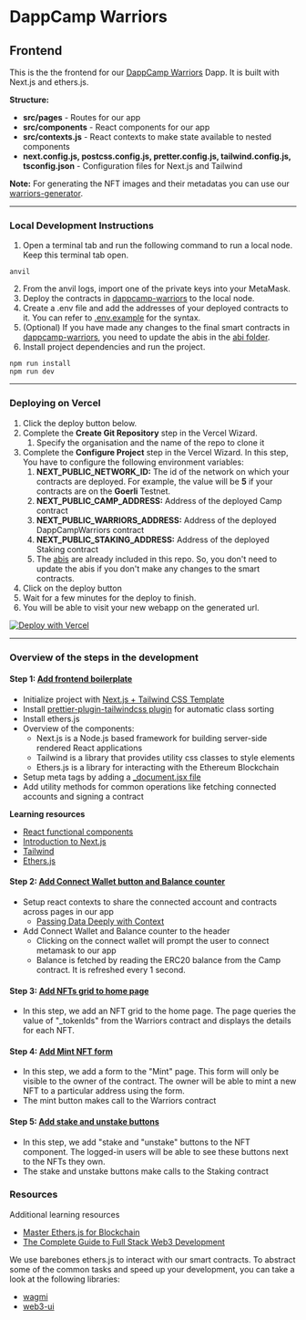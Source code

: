 # DappCamp Warriors

## Frontend

This is the the frontend for our [DappCamp Warriors](https://github.com/DappCamp-Cohort-4/dappcamp-warriors) Dapp. It is built with Next.js and ethers.js.

**Structure:**

- **src/pages** - Routes for our app
- **src/components** - React components for our app
- **src/contexts.js** - React contexts to make state available to nested components
- **next.config.js, postcss.config.js, pretter.config.js, tailwind.config.js, tsconfig.json** - Configuration files for Next.js and Tailwind

**Note:** For generating the NFT images and their metadatas you can use our [warriors-generator](https://github.com/DappCamp-Cohort-2/dappcamp-warriors/tree/main/warriors-generator).

---

### Local Development Instructions

1. Open a terminal tab and run the following command to run a local node. Keep this terminal tab open.

```
anvil
```

2. From the anvil logs, import one of the private keys into your MetaMask.
3. Deploy the contracts in [dappcamp-warriors](https://github.com/DappCamp-Cohort-4/dappcamp-warriors) to the local node.
4. Create a .env file and add the addresses of your deployed contracts to it. You can refer to [.env.example](.env.example) for the syntax.
5. (Optional) If you have made any changes to the final smart contracts in [dappcamp-warriors](https://github.com/DappCamp-Cohort-4/dappcamp-warriors), you need to update the abis in the [abi folder](src/data/abis).
6. Install project dependencies and run the project.

```
npm run install
npm run dev
```

---

### Deploying on Vercel

1. Click the deploy button below.
1. Complete the **Create Git Repository** step in the Vercel Wizard.
   1. Specify the organisation and the name of the repo to clone it
1. Complete the **Configure Project** step in the Vercel Wizard. In this step, You have to configure the following environment variables:
   1. **NEXT_PUBLIC_NETWORK_ID:** The id of the network on which your contracts are deployed. For example, the value will be **5** if your contracts are on the **Goerli** Testnet.
   1. **NEXT_PUBLIC_CAMP_ADDRESS:** Address of the deployed Camp contract
   1. **NEXT_PUBLIC_WARRIORS_ADDRESS:** Address of the deployed DappCampWarriors contract
   1. **NEXT_PUBLIC_STAKING_ADDRESS:** Address of the deployed Staking contract
   1. The [abis](src/data/abis) are already included in this repo. So, you don't need to update the abis if you don't make any changes to the smart contracts.
1. Click on the deploy button
1. Wait for a few minutes for the deploy to finish.
1. You will be able to visit your new webapp on the generated url.

[![Deploy with Vercel](https://vercel.com/button)](https://vercel.com/new/clone?repository-url=https%3A%2F%2Fgithub.com%2FDappCamp-Cohort-4%2Fdappcamp-warriors-frontend&env=NEXT_PUBLIC_NETWORK_ID,NEXT_PUBLIC_CAMP_ADDRESS,NEXT_PUBLIC_WARRIORS_ADDRESS,NEXT_PUBLIC_STAKING_ADDRESS)

---

### Overview of the steps in the development

#### Step 1: [Add frontend boilerplate](https://github.com/DappCamp-Cohort-4/dappcamp-warriors-frontend/commit/7ba8f2afa41619ffcfce097a9dd0bb22bf117bd7)

- Initialize project with [Next.js + Tailwind CSS Template](https://github.com/vercel/next.js/tree/c3e5caf1109a2eb42801de23fc78e42a08e5da6e/examples/with-tailwindcss)
- Install [prettier-plugin-tailwindcss plugin](https://github.com/tailwindlabs/prettier-plugin-tailwindcss) for automatic class sorting
- Install ethers.js
- Overview of the components:
  - Next.js is a Node.js based framework for building server-side rendered React applications
  - Tailwind is a library that provides utility css classes to style elements
  - Ethers.js is a library for interacting with the Ethereum Blockchain
- Setup meta tags by adding a [\_document.jsx file](https://nextjs.org/docs/advanced-features/custom-document)
- Add utility methods for common operations like fetching connected accounts and signing a contract

**Learning resources**

- [React functional components](https://beta.reactjs.org/)
- [Introduction to Next.js](https://nextjs.org/learn/foundations/about-nextjs)
- [Tailwind](https://tailwindcss.com/docs/utility-first)
- [Ethers.js](https://docs.ethers.io)

#### Step 2: [Add Connect Wallet button and Balance counter](https://github.com/DappCamp-Cohort-4/dappcamp-warriors-frontend/commit/f3085a9fc3ba9ba24ea9a61aa3d282cb7e0fefff)

- Setup react contexts to share the connected account and contracts across pages in our app
  - [Passing Data Deeply with Context](https://beta.reactjs.org/learn/passing-data-deeply-with-context)
- Add Connect Wallet and Balance counter to the header
  - Clicking on the connect wallet will prompt the user to connect metamask to our app
  - Balance is fetched by reading the ERC20 balance from the Camp contract. It is refreshed every 1 second.

#### Step 3: [Add NFTs grid to home page](https://github.com/dappcamp/dappcamp-warriors/commit/d4d2763dac4498c22961c1352e211e38c1fee9da)

- In this step, we add an NFT grid to the home page. The page queries the value of "\_tokenIds" from the Warriors contract and displays the details for each NFT.

#### Step 4: [Add Mint NFT form](https://github.com/dappcamp/dappcamp-warriors/commit/b62e5abf6d789c3e66f4df9dce8bab10960efc58)

- In this step, we add a form to the "Mint" page. This form will only be visible to the owner of the contract. The owner will be able to mint a new NFT to a particular address using the form.
- The mint button makes call to the Warriors contract

#### Step 5: [Add stake and unstake buttons](https://github.com/dappcamp/dappcamp-warriors/commit/d7c2d38968351165bfcb7107f99b22eb0ae336ac)

- In this step, we add "stake and "unstake" buttons to the NFT component. The logged-in users will be able to see these buttons next to the NFTs they own.
- The stake and unstake buttons make calls to the Staking contract

### Resources

Additional learning resources

- [Master Ethers.js for Blockchain](https://www.youtube.com/watch?v=yk7nVp5HTCk)
- [The Complete Guide to Full Stack Web3 Development](https://www.youtube.com/watch?v=nRMo5jjgCr4&t)

We use barebones ethers.js to interact with our smart contracts. To abstract some of the common tasks and speed up your development, you can take a look at the following libraries:

- [wagmi](https://github.com/tmm/wagmi)
- [web3-ui](https://github.com/developer-DAO/web3-ui)
